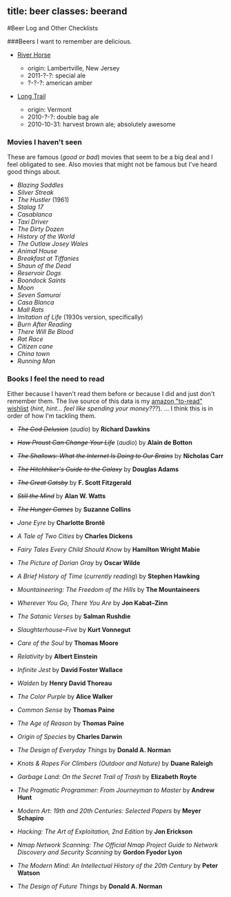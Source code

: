 title: beer
classes: beerand
---

#Beer Log and Other Checklists

<div id="listing"></div>

<div class="list" data-list="beer" markdown="1">

###Beers I want to remember are delicious.
* [River Horse](http://www.riverhorse.com/)

    + origin: Lambertville, New Jersey
    + 2011-?-?: special ale
    + ?-?-?: american amber

* [Long Trail](http://www.longtrail.com/)

    + origin: Vermont
    + 2010-?-?: double bag ale
    + 2010-10-31: harvest brown ale; absolutely awesome
</div><!--//[beer]-->

<div class="list" data-list="movies" markdown="1">

### Movies I haven't seen
These are famous (_good or bad_) movies that seem to be a big deal and I feel
obligated to see. Also movies that might not be famous but I've heard good
things about.

+ <cite>Blazing Saddles</cite>
+ <cite>Silver Streak</cite>
+ <cite>The Hustler</cite> (1961)
+ <cite>Stalag 17</cite>
+ <cite>Casablanca</cite>
+ <cite>Taxi Driver</cite>
+ <cite>The Dirty Dozen</cite>
+ <cite>History of the World</cite>
+ <cite>The Outlaw Josey Wales</cite>
+ <cite>Animal House</cite>
+ <cite>Breakfast at Tiffanies</cite>
+ <cite>Shaun of the Dead</cite>
+ <cite>Reservoir Dogs</cite>
+ <cite>Boondock Saints</cite>
+ <cite>Moon</cite>
+ <cite>Seven Samurai</cite>
+ <cite>Casa Blanca</cite>
+ <cite>Mall Rats</cite>
+ <cite>Imitation of Life</cite> (1930s version, specifically)
+ <cite>Burn After Reading</cite>
+ <cite>There Will Be Blood</cite>
+ <cite>Rat Race</cite>
+ <cite>Citizen cane</cite>
+ <cite>China town</cite>
+ <cite>Running Man</cite>

</div><!--//[movies]-->

<div class="list" data-list="books" markdown="1">

### Books I feel the need to read
Either because I haven't read them before or because I did and just don't
remember them. The live source of this data is my [amazon "to-read"
wishlist][amazon_toread] (_hint, hint... feel like spending your money???_).
... I think this is in order of how I'm tackling them.

* <del><cite>The God Delusion</cite></del> (*audio*)
  <span class="attribution">by <b>Richard Dawkins</b></span>

* <del><cite>How Proust Can Change Your Life</cite></del> (*audio*)
  <span class="attribution">by <b>Alain de Botton</b></span>

* <del><cite>The Shallows: What the Internet Is Doing to Our Brains</cite></del>
  <span class="attribution">by <b>Nicholas Carr</b></span>

* <del><cite>The Hitchhiker's Guide to the Galaxy</cite></del>
  <span class="attribution">by <b>Douglas Adams</b></span>

* <del><cite>The Great Gatsby</cite></del>
  <span class="attribution">by <b>F. Scott Fitzgerald</b></span>

* <del><cite>Still the Mind</cite></del>
  <span class="attribution">by <b>Alan W. Watts</b></span>

* <del><cite>The Hunger Games</cite></del>
  <span class="attribution">by <b>Suzanne Collins</b></span>

* <cite>Jane Eyre</cite>
  <span class="attribution">by <b>Charlotte Brontë</b></span>

* <cite>A Tale of Two Cities</cite>
  <span class="attribution">by <b>Charles Dickens</b></span>

* <cite>Fairy Tales Every Child Should Know</cite>
  <span class="attribution">by <b>Hamilton Wright Mabie</b></span>

* <cite>The Picture of Dorian Gray</cite>
  <span class="attribution">by <b>Oscar Wilde</b></span>

* <cite>A Brief History of Time</cite> (*currently reading*)
  <span class="attribution">by <b>Stephen Hawking</b></span>

* <cite>Mountaineering: The Freedom of the Hills</cite>
  <span class="attribution">by <b>The Mountaineers</b></span>

* <cite>Wherever You Go, There You Are</cite>
  <span class="attribution">by <b>Jon Kabat&ndash;Zinn</b></span>

* <cite>The Satanic Verses</cite>
  <span class="attribution">by <b>Salman Rushdie</b></span>

* <cite>Slaughterhouse&ndash;Five</cite>
  <span class="attribution">by <b>Kurt Vonnegut</b></span>

* <cite>Care of the Soul</cite>
  <span class="attribution">by <b>Thomas Moore</b></span>

* <cite>Relativity</cite>
  <span class="attribution">by <b>Albert Einstein</b></span>

* <cite>Infinite Jest</cite>
  <span class="attribution">by <b>David Foster Wallace</b></span>

* <cite>Walden</cite>
  <span class="attribution">by <b>Henry David Thoreau</b></span>

* <cite>The Color Purple</cite>
  <span class="attribution">by <b>Alice Walker</b></span>

* <cite>Common Sense</cite>
  <span class="attribution">by <b>Thomas Paine</b></span>

* <cite>The Age of Reason</cite>
  <span class="attribution">by <b>Thomas Paine</b></span>

* <cite>Origin of Species</cite>
  <span class="attribution">by <b>Charles Darwin</b></span>

* <cite>The Design of Everyday Things</cite>
  <span class="attribution">by <b>Donald A. Norman</b></span>

* <cite>Knots & Ropes For Climbers (Outdoor and Nature)</cite>
  <span class="attribution">by <b>Duane Raleigh</b></span>

* <cite>Garbage Land: On the Secret Trail of Trash</cite>
  <span class="attribution">by <b>Elizabeth Royte</b></span>

* <cite>The Pragmatic Programmer: From Journeyman to Master</cite>
  <span class="attribution">by <b>Andrew Hunt</b></span>

* <cite>Modern Art: 19th and 20th Centuries: Selected Papers</cite>
  <span class="attribution">by <b>Meyer Schapiro</b></span>

* <cite>Hacking: The Art of Exploitation, 2nd Edition</cite>
  <span class="attribution">by <b>Jon Erickson</b></span>

* <cite>Nmap Network Scanning: The Official Nmap Project Guide to Network Discovery and Security Scanning</cite>
  <span class="attribution">by <b>Gordon Fyodor Lyon</b></span>

* <cite>The Modern Mind: An Intellectual History of the 20th Century</cite>
  <span class="attribution">by <b>Peter Watson</b></span>

* <cite>The Design of Future Things</cite>
  <span class="attribution">by <b>Donald A. Norman</b></span>

[amazon_toread]: http://amzn.com/w/21LWOXBICKV4W

</div><!--//[books]-->

